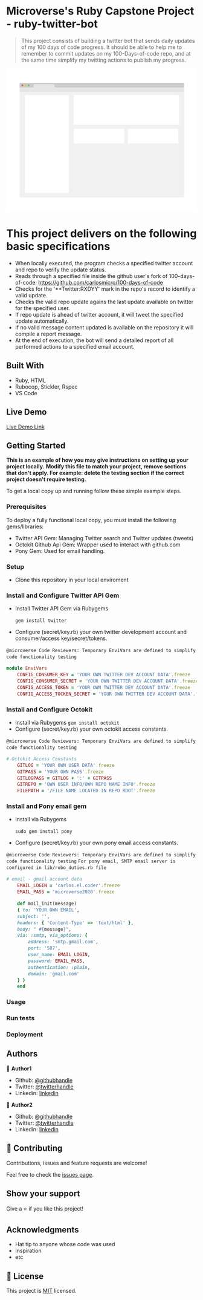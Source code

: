 # Microverse's Ruby Capstone Project - ruby-twitter-bot

> This project consists of building a twitter bot that sends daily updates of my 100 days of code progress. It should be able to help me to remember to commit updates on my 100-Days-of-code repo, and at the same time simplify my twitting actions to publish my progress.

![screenshot](./app_screenshot.png)

# This project delivers on the following basic specifications
- When locally executed, the program checks a specified twitter account and repo to verify the update status.
- Reads through a specified file inside the github user's fork of 100-days-of-code: https://github.com/carlosmicro/100-days-of-code
- Checks for the '**Twitter:RXDYY' mark in the repo's record to identify a valid update.
- Checks the valid repo update agains the last update available on twitter for the specified user.
- If repo update is ahead of twitter account, it will tweet the specified update automatically. 
- If no valid message content updated is available on the repository it will compile a report message.
- At the end of execution, the bot will send a detailed report of all performed actions to a specified email account.


## Built With

- Ruby, HTML
- Rubocop, Stickler, Rspec
- VS Code

## Live Demo

[Live Demo Link](https://livedemo.com)


## Getting Started



**This is an example of how you may give instructions on setting up your project locally.**
**Modify this file to match your project, remove sections that don't apply. For example: delete the testing section if the correct project doesn't require testing.**


To get a local copy up and running follow these simple example steps.

### Prerequisites
To deploy a fully functional local copy, you must install the following gems/libraries: 
- Twitter API Gem: Managing Twitter search and Twitter updates (tweets)
- Octokit Github Api Gem: Wrapper used to interact with github.com
- Pony Gem: Used for email handling.

### Setup
- Clone this repository in your local enviroment

### Install and Configure Twitter API Gem
- Install Twitter API Gem via Rubygems
    
    ```gem install twitter```

- Configure (secret/key.rb) your own twitter development account and consumer/access key/secret/tokens.

```@microverse Code Reviewers: Temporary EnviVars are defined to simplify code functionality testing```

```ruby
module EnviVars
    CONFIG_CONSUMER_KEY = 'YOUR OWN TWITTER DEV ACCOUNT DATA'.freeze
    CONFIG_CONSUMER_SECRET = 'YOUR OWN TWITTER DEV ACCOUNT DATA'.freeze
    CONFIG_ACCESS_TOKEN = 'YOUR OWN TWITTER DEV ACCOUNT DATA'.freeze
    CONFIG_ACCESS_TOCKEN_SECRET = 'YOUR OWN TWITTER DEV ACCOUNT DATA'.freeze
```
### Install and Configure Octokit
- Install via Rubygems
    ```gem install octokit```
- Configure (secret/key.rb) your own octokit access constants.

```@microverse Code Reviewers: Temporary EnviVars are defined to simplify code functionality testing```

```ruby
# Octokit Access Constants
    GITLOG = 'YOUR OWN USER DATA'.freeze
    GITPASS = 'YOUR OWN PASS'.freeze
    GITLOGPASS = GITLOG + ':' + GITPASS
    GITREPO = 'OWN USER INFO/OWN REPO NAME INFO'.freeze
    FILEPATH = '/FILE NAME LOCATED IN REPO ROOT'.freeze
```
### Install and Pony email gem
- Install via Rubygems

    ```sudo gem install pony```

- Configure (secret/key.rb) your own pony email access constants.

```@microverse Code Reviewers: Temporary EnviVars are defined to simplify code functionality testing```
```For pony email, SMTP email server is configured in lib/robo_duties.rb file```

```ruby
# email - gmail account data
    EMAIL_LOGIN = 'carlos.el.coder'.freeze
    EMAIL_PASS = 'microverse2020'.freeze
```
```ruby
    def mail_init(message)
    { to: 'YOUR OWN EMAIL',
    subject: '',
    headers: { 'Content-Type' => 'text/html' },
    body: " #{message}",
    via: :smtp, via_options: {
        address: 'smtp.gmail.com',
        port: '587',
        user_name: EMAIL_LOGIN,
        password: EMAIL_PASS,
        authentication: :plain,
        domain: 'gmail.com'
    } }
    end
```

### Usage

### Run tests

### Deployment



## Authors

👤 **Author1**

- Github: [@githubhandle](https://github.com/githubhandle)
- Twitter: [@twitterhandle](https://twitter.com/twitterhandle)
- Linkedin: [linkedin](https://linkedin.com/linkedinhandle)

👤 **Author2**

- Github: [@githubhandle](https://github.com/githubhandle)
- Twitter: [@twitterhandle](https://twitter.com/twitterhandle)
- Linkedin: [linkedin](https://linkedin.com/linkedinhandle)

## 🤝 Contributing

Contributions, issues and feature requests are welcome!

Feel free to check the [issues page](issues/).

## Show your support

Give a ⭐️ if you like this project!

## Acknowledgments

- Hat tip to anyone whose code was used
- Inspiration
- etc

## 📝 License

This project is [MIT](lic.url) licensed.
